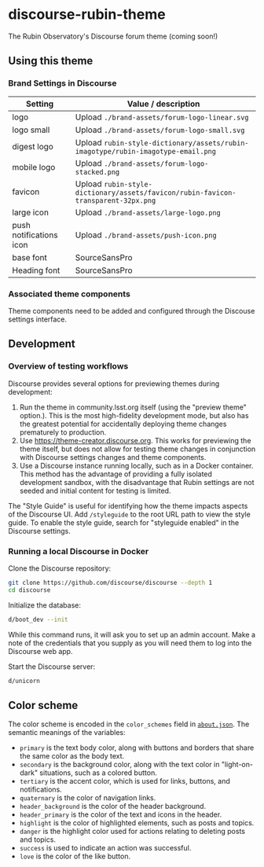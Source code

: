 # discourse-rubin-theme

The Rubin Observatory's Discourse forum theme (coming soon!)

## Using this theme

### Brand Settings in Discourse

| Setting | Value / description |
| --- | --- |
| logo | Upload `./brand-assets/forum-logo-linear.svg` |
| logo small | Upload `./brand-assets/forum-logo-small.svg` |
| digest logo | Upload `rubin-style-dictionary/assets/rubin-imagotype/rubin-imagotype-email.png` |
| mobile logo | Upload `./brand-assets/forum-logo-stacked.png` |
| favicon | Upload `rubin-style-dictionary/assets/favicon/rubin-favicon-transparent-32px.png` |
| large icon | Upload `./brand-assets/large-logo.png` |
| push notifications icon | Upload `./brand-assets/push-icon.png` |
| base font | SourceSansPro |
| Heading font | SourceSansPro |

### Associated theme components

Theme components need to be added and configured through the Discouse settings interface.

## Development

### Overview of testing workflows

Discourse provides several options for previewing themes during development:

1. Run the theme in community.lsst.org itself (using the "preview theme" option.). This is the most high-fidelity development mode, but also has the greatest potential for accidentally deploying theme changes prematurely to production.
2. Use https://theme-creator.discourse.org. This works for previewing the theme itself, but does not allow for testing theme changes in conjunction with Discourse settings changes and theme components.
3. Use a Discourse instance running locally, such as in a Docker container. This method has the advantage of providing a fully isolated development sandbox, with the disadvantage that Rubin settings are not seeded and initial content for testing is limited.

The "Style Guide" is useful for identifying how the theme impacts aspects of the Discourse UI. Add `/styleguide` to the root URL path to view the style guide. To enable the style guide, search for "styleguide enabled" in the Discourse settings.

### Running a local Discourse in Docker

Clone the Discourse repository:

```sh
git clone https://github.com/discourse/discourse --depth 1
cd discourse
```

Initialize the database:

```sh
d/boot_dev --init
```

While this command runs, it will ask you to set up an admin account. Make a note of the credentials that you supply as you will need them to log into the Discourse web app.

Start the Discourse server:

```sh
d/unicorn
```

## Color scheme

The color scheme is encoded in the `color_schemes` field in [`about.json`](./about.json). The semantic meanings of the variables:

- `primary` is the text body color, along with buttons and borders that share the same color as the body text.
- `secondary` is the background color, along with the text color in "light-on-dark" situations, such as a colored button.
- `tertiary` is the accent color, which is used for links, buttons, and notifications.
- `quaternary` is the color of navigation links.
- `header_background` is the color of the header background.
- `header_primary` is the color of the text and icons in the header.
- `highlight` is the color of highlighted elements, such as posts and topics.
- `danger` is the highlight color used for actions relating to deleting posts and topics.
- `success` is used to indicate an action was successful.
- `love` is the color of the like button.
